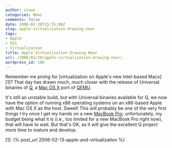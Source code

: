 ```yaml
---
author: slowe
categories: News
comments: false
date: 2006-02-20T15:55:09Z
slug: apple-virtualization-drawing-near
tags:
- Apple
- OSS
- Virtualization
title: Apple Virtualization Drawing Near
url: /2006/02/20/apple-virtualization-drawing-near/
wordpress_id: 186
---
```


Remember me pining for [virtualization on Apple's new Intel-based Macs][1]? That day has drawn much, much closer with the release of Universal binaries of [Q](http://www.kberg.ch/q/index.php), a [Mac OS X](http://www.apple.com/macosx/) port of [QEMU](http://www.qemu.org/).

It's still an unstable build, but with Universal binaries available for Q, we now have the option of running x86 operating systems on an x86-based Apple with Mac OS X as the host. Sweet! This will probably be one of the very first things I try once I get my hands on a new [MacBook Pro](http://www.apple.com/macbookpro/); unfortunately, my budget being what it is (i.e., too limited for a new MacBook Pro right now), that will have to wait. But that's OK, as it will give the excellent Q project more time to mature and develop.

[1]: {% post_url 2006-02-13-apple-and-virtualization %}
